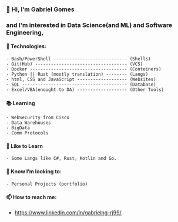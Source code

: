 ### 👋 Hi, I’m Gabriel Gomes
### and I'm interested in Data Science(and ML) and Software Engineering, 
#### 👀 Technologies:
```
- Bash/PowerShell ---------------------------- (Shells)
- Git(Hub) ----------------------------------- (VCS)
- Docker ------------------------------------- (Conteiners)
- Python || Rust (mostly translation) -------- (Langs)
- html, CSS and JavaScript ------------------- (Websites)
- SQL ---------------------------------------- (Database)
- Excel/VBA(enought to DA) ------------------- (Other Tools)
```

#### 📚 Learning
```
- WebSecurity from Cisco
- Data Warehouses
- BigData
- Comm Protocols
```

#### 💭 Like to Learn
```
- Some Langs like C#, Rust, Kotlin and Go.
```
  
#### 💞️ Know I’m looking to:
```
- Personal Projects (portfolio)
```

#### 📫 How to reach me:
- https://www.linkedin.com/in/gabrielng-rj99/

<!---
gabrielng-rj99/gabrielng-rj99 is a ✨ special ✨ repository because its `README.md` (this file) appears on your GitHub profile.
You can click the Preview link to take a look at your changes.
--->
